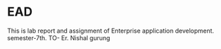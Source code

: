 # EAD
This is lab report and assignment of Enterprise application development.
semester-7th.
TO-  Er. Nishal gurung
